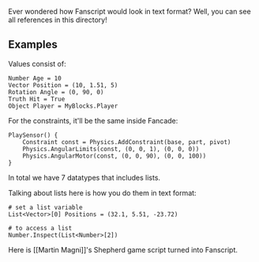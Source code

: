 Ever wondered how Fanscript would look in text format? Well, you can see all references in this directory!

## Examples
Values consist of:

```
Number Age = 10
Vector Position = (10, 1.51, 5)
Rotation Angle = (0, 90, 0)
Truth Hit = True
Object Player = MyBlocks.Player
```

For the constraints, it'll be the same inside Fancade:

```
PlaySensor() {
    Constraint const = Physics.AddConstraint(base, part, pivot)
    Physics.AngularLimits(const, (0, 0, 1), (0, 0, 0))
    Physics.AngularMotor(const, (0, 0, 90), (0, 0, 100))
}
```

In total we have 7 datatypes that includes lists.

Talking about lists here is how you do them in text format:

```
# set a list variable
List<Vector>[0] Positions = (32.1, 5.51, -23.72)

# to access a list
Number.Inspect(List<Number>[2])
```

Here is [[Martin Magni]]'s Shepherd game script turned into Fanscript.